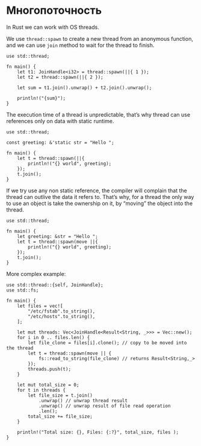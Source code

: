 # Многопоточность

In Rust we can work with OS threads.

We use `thread::spawn` to create a new thread from an anonymous function, and we can use `join` method to wait for the thread to finish.

```
use std::thread;

fn main() {
    let t1: JoinHandle<i32> = thread::spawn(||{ 1 });
    let t2 = thread::spawn(||{ 2 });

    let sum = t1.join().unwrap() + t2.join().unwrap();

    println!("{sum}");
}
```

The execution time of a thread is unpredictable, that’s why thread can use references only on data with static runtime.

```
use std::thread;

const greeting: &'static str = "Hello ";

fn main() {
    let t = thread::spawn(||{
        println!("{} world", greeting);
    });
    t.join();
}
```

If we try use any non static reference, the compiler will complain that the thread can outlive the data it refers to. That’s why, for a thread the only way to use an object is take the ownership on it, by “moving” the object into the thread.

```
use std::thread;

fn main() {
    let greeting: &str = "Hello ";
    let t = thread::spawn(move ||{
        println!("{} world", greeting);
    });
    t.join();
}
```

More complex example:

```
use std::thread::{self, JoinHandle};
use std::fs;

fn main() {
    let files = vec![
        "/etc/fstab".to_string(),
        "/etc/hosts".to_string(),
    ];

    let mut threads: Vec<JoinHandle<Result<String, _>>> = Vec::new();
    for i in 0 .. files.len() {
        let file_clone = files[i].clone(); // copy to be moved into the thread
        let t = thread::spawn(move || {
            fs::read_to_string(file_clone) // returns Result<String,_>
        });
        threads.push(t);
    }

    let mut total_size = 0;
    for t in threads {
        let file_size = t.join()
            .unwrap() // unwrap thread result
            .unwrap() // unwrap result of file read operation
            .len();
        total_size += file_size;
    }

    println!("Total size: {}, Files: {:?}", total_size, files );
}
```
